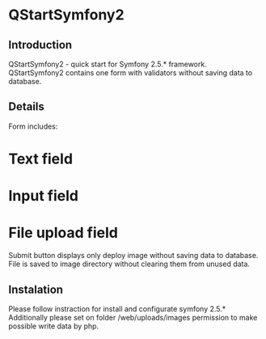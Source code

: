 QStartSymfony2
==============

Introduction
------------
QStartSymfony2 - quick start for Symfony 2.5.* framework.
QStartSymfony2 contains one form with validators without saving data to database.

Details
-------
Form includes:
# Text field
# Input field
# File upload field

Submit button displays only deploy image without saving data to database.
File is saved to image directory without clearing them from unused data.

Instalation
-----------
Please follow instraction for install and configurate symfony 2.5.*
Additionally please set on folder /web/uploads/images permission to make possible write data by php.
